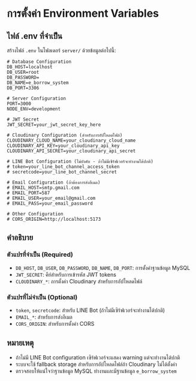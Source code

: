 # การตั้งค่า Environment Variables

## ไฟล์ .env ที่จำเป็น

สร้างไฟล์ `.env` ในโฟลเดอร์ `server/` ด้วยข้อมูลต่อไปนี้:

```env
# Database Configuration
DB_HOST=localhost
DB_USER=root
DB_PASSWORD=
DB_NAME=e_borrow_system
DB_PORT=3306

# Server Configuration
PORT=3000
NODE_ENV=development

# JWT Secret
JWT_SECRET=your_jwt_secret_key_here

# Cloudinary Configuration (สำหรับการอัปโหลดไฟล์)
CLOUDINARY_CLOUD_NAME=your_cloudinary_cloud_name
CLOUDINARY_API_KEY=your_cloudinary_api_key
CLOUDINARY_API_SECRET=your_cloudinary_api_secret

# LINE Bot Configuration (ไม่บังคับ - ถ้าไม่มีเซิร์ฟเวอร์จะทำงานได้ปกติ)
# token=your_line_bot_channel_access_token
# secretcode=your_line_bot_channel_secret

# Email Configuration (ถ้าต้องการส่งอีเมล)
# EMAIL_HOST=smtp.gmail.com
# EMAIL_PORT=587
# EMAIL_USER=your_email@gmail.com
# EMAIL_PASS=your_email_password

# Other Configuration
# CORS_ORIGIN=http://localhost:5173
```

## คำอธิบาย

### ตัวแปรที่จำเป็น (Required)
- `DB_HOST`, `DB_USER`, `DB_PASSWORD`, `DB_NAME`, `DB_PORT`: การตั้งค่าฐานข้อมูล MySQL
- `JWT_SECRET`: คีย์สำหรับการเข้ารหัส JWT tokens
- `CLOUDINARY_*`: การตั้งค่า Cloudinary สำหรับการอัปโหลดไฟล์

### ตัวแปรที่ไม่จำเป็น (Optional)
- `token`, `secretcode`: สำหรับ LINE Bot (ถ้าไม่มีเซิร์ฟเวอร์จะทำงานได้ปกติ)
- `EMAIL_*`: สำหรับการส่งอีเมล
- `CORS_ORIGIN`: สำหรับการตั้งค่า CORS

## หมายเหตุ

- ถ้าไม่มี LINE Bot configuration เซิร์ฟเวอร์จะแสดง warning แต่จะทำงานได้ปกติ
- ระบบจะใช้ fallback storage สำหรับการอัปโหลดไฟล์ถ้า Cloudinary ไม่ได้ตั้งค่า
- ตรวจสอบให้แน่ใจว่าฐานข้อมูล MySQL ทำงานและมีฐานข้อมูล `e_borrow_system`